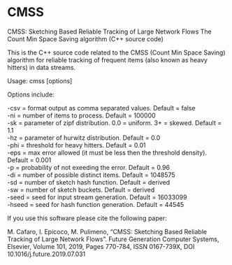 # CMSS


CMSS: Sketching Based Reliable Tracking of Large Network Flows
The Count Min Space Saving algorithm (C++ source code)

This is the C++ source code related to the CMSS (Count Min Space Saving) algorithm for reliable tracking of frequent items (also known as heavy hitters) in data streams.

Usage: cmss [options]

Options include:

-csv = format output as comma separated values. Default = false<br>
-ni = number of items to process. Default = 100000<br>
-sk = parameter of zipf distribution. 0.0 = uniform. 3+ = skewed. Default = 1.1<br>
-hz = parameter of hurwitz distribution. Default = 0.0<br>
-phi = threshold for heavy hitters. Default = 0.01<br>
-eps = max error allowed (it must be less then the threshold density). Default = 0.001<br>
-p = probability of not exeeding the error. Default = 0.96<br>
-di = number of possible distinct items. Default = 1048575<br>
-sd = number of sketch hash function. Default = derived<br>
-sw = number of sketch buckets. Default = derived<br>
-seed = seed for input stream generation. Default = 16033099<br>
-hseed = seed for hash function generation. Default = 44545<br>

If you use this software please cite the following paper:

M. Cafaro, I. Epicoco, M. Pulimeno, “CMSS: Sketching Based Reliable Tracking of Large Network Flows”. Future Generation Computer Systems, Elsevier, Volume 101, 2019, Pages 770-784, ISSN 0167-739X, DOI 10.1016/j.future.2019.07.031
